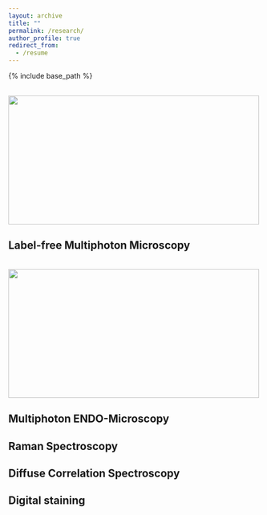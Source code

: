 ```yaml
---
layout: archive
title: ""
permalink: /research/
author_profile: true
redirect_from:
  - /resume
---
```


{% include base_path %}

<br/><img src='/images/samples_hardware_software.png' style="width:500px;height:257px;">

## Label-free Multiphoton Microscopy
<br/><img src='/images/MPM.png' style="width:500px;height:257px;">

## Multiphoton ENDO-Microscopy

## Raman Spectroscopy

## Diffuse Correlation Spectroscopy

## Digital staining
